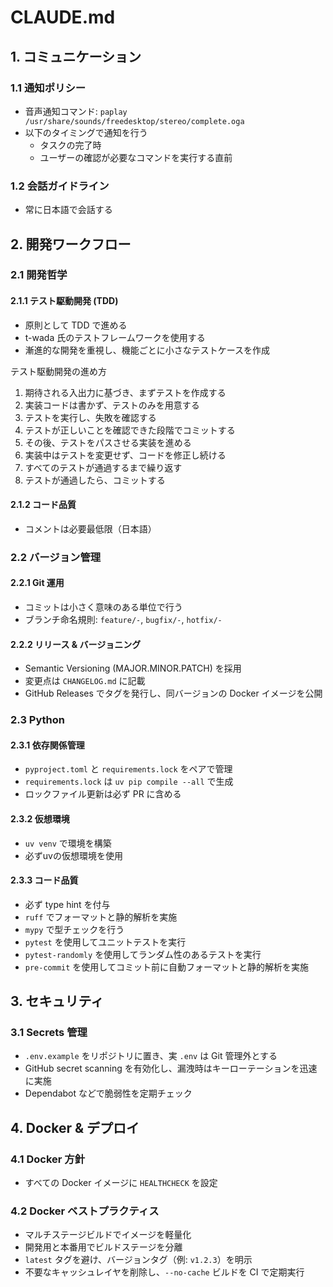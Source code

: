 # CLAUDE.md

## 1. コミュニケーション

### 1.1 通知ポリシー

- 音声通知コマンド: `paplay /usr/share/sounds/freedesktop/stereo/complete.oga`
- 以下のタイミングで通知を行う
  - タスクの完了時
  - ユーザーの確認が必要なコマンドを実行する直前

### 1.2 会話ガイドライン

- 常に日本語で会話する

## 2. 開発ワークフロー

### 2.1 開発哲学

#### 2.1.1 テスト駆動開発 (TDD)

- 原則として TDD で進める
- t-wada 氏のテストフレームワークを使用する
- 漸進的な開発を重視し、機能ごとに小さなテストケースを作成

テスト駆動開発の進め方

1. 期待される入出力に基づき、まずテストを作成する
2. 実装コードは書かず、テストのみを用意する
3. テストを実行し、失敗を確認する
4. テストが正しいことを確認できた段階でコミットする
5. その後、テストをパスさせる実装を進める
6. 実装中はテストを変更せず、コードを修正し続ける
7. すべてのテストが通過するまで繰り返す
8. テストが通過したら、コミットする

#### 2.1.2 コード品質

- コメントは必要最低限（日本語）

### 2.2 バージョン管理

#### 2.2.1 Git 運用

- コミットは小さく意味のある単位で行う
- ブランチ命名規則: `feature/-`, `bugfix/-`, `hotfix/-`

#### 2.2.2 リリース & バージョニング

- Semantic Versioning (MAJOR.MINOR.PATCH) を採用
- 変更点は `CHANGELOG.md` に記載
- GitHub Releases でタグを発行し、同バージョンの Docker イメージを公開

### 2.3 Python

#### 2.3.1 依存関係管理

- `pyproject.toml` と `requirements.lock` をペアで管理
- `requirements.lock` は `uv pip compile --all` で生成
- ロックファイル更新は必ず PR に含める

#### 2.3.2 仮想環境

- `uv venv` で環境を構築
- 必ずuvの仮想環境を使用

#### 2.3.3 コード品質

- 必ず type hint を付与
- `ruff` でフォーマットと静的解析を実施
- `mypy` で型チェックを行う
- `pytest` を使用してユニットテストを実行
- `pytest-randomly` を使用してランダム性のあるテストを実行
- `pre-commit` を使用してコミット前に自動フォーマットと静的解析を実施

## 3. セキュリティ

### 3.1 Secrets 管理

- `.env.example` をリポジトリに置き、実 `.env` は Git 管理外とする
- GitHub secret scanning を有効化し、漏洩時はキーローテーションを迅速に実施
- Dependabot などで脆弱性を定期チェック

## 4. Docker & デプロイ

### 4.1 Docker 方針

- すべての Docker イメージに `HEALTHCHECK` を設定

### 4.2 Docker ベストプラクティス

- マルチステージビルドでイメージを軽量化
- 開発用と本番用でビルドステージを分離
- `latest` タグを避け、バージョンタグ（例: `v1.2.3`）を明示
- 不要なキャッシュレイヤを削除し、`--no-cache` ビルドを CI で定期実行
